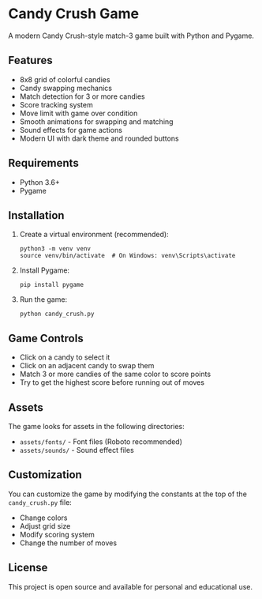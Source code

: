 # Candy Crush Game

A modern Candy Crush-style match-3 game built with Python and Pygame.

## Features

- 8x8 grid of colorful candies
- Candy swapping mechanics
- Match detection for 3 or more candies
- Score tracking system
- Move limit with game over condition
- Smooth animations for swapping and matching
- Sound effects for game actions
- Modern UI with dark theme and rounded buttons

## Requirements

- Python 3.6+
- Pygame

## Installation

1. Create a virtual environment (recommended):
   ```
   python3 -m venv venv
   source venv/bin/activate  # On Windows: venv\Scripts\activate
   ```

2. Install Pygame:
   ```
   pip install pygame
   ```

3. Run the game:
   ```
   python candy_crush.py
   ```

## Game Controls

- Click on a candy to select it
- Click on an adjacent candy to swap them
- Match 3 or more candies of the same color to score points
- Try to get the highest score before running out of moves

## Assets

The game looks for assets in the following directories:
- `assets/fonts/` - Font files (Roboto recommended)
- `assets/sounds/` - Sound effect files

## Customization

You can customize the game by modifying the constants at the top of the `candy_crush.py` file:
- Change colors
- Adjust grid size
- Modify scoring system
- Change the number of moves

## License

This project is open source and available for personal and educational use.
